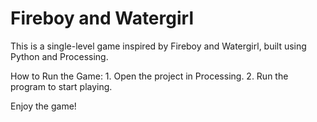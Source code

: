 # Fireboy and Watergirl

This is a single-level game inspired by Fireboy and Watergirl, built using Python and Processing.

How to Run the Game:
	1.	Open the project in Processing.
	2.	Run the program to start playing.

Enjoy the game!
